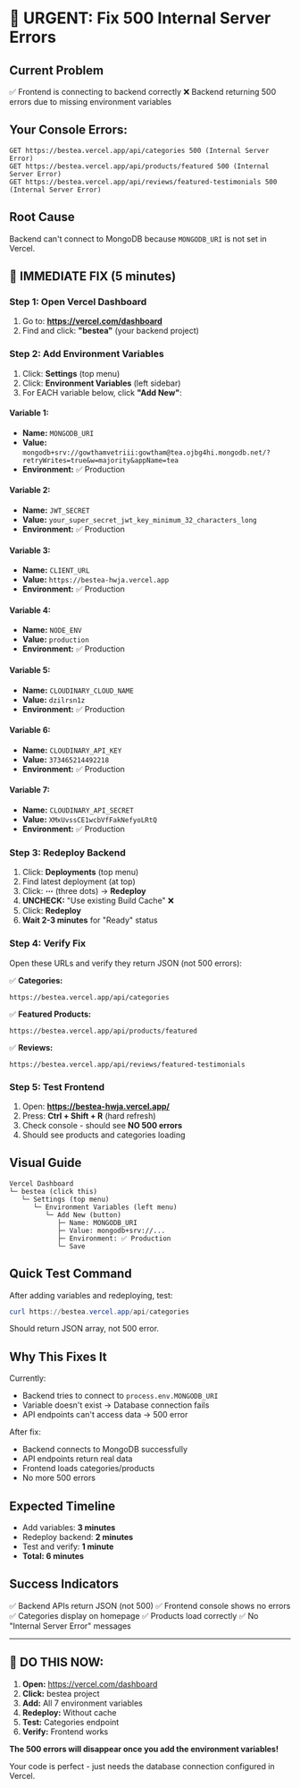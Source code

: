 # 🚨 URGENT: Fix 500 Internal Server Errors

## Current Problem
✅ Frontend is connecting to backend correctly
❌ Backend returning 500 errors due to missing environment variables

## Your Console Errors:
```
GET https://bestea.vercel.app/api/categories 500 (Internal Server Error)
GET https://bestea.vercel.app/api/products/featured 500 (Internal Server Error)  
GET https://bestea.vercel.app/api/reviews/featured-testimonials 500 (Internal Server Error)
```

## Root Cause
Backend can't connect to MongoDB because `MONGODB_URI` is not set in Vercel.

## 🎯 IMMEDIATE FIX (5 minutes)

### Step 1: Open Vercel Dashboard
1. Go to: **https://vercel.com/dashboard**
2. Find and click: **"bestea"** (your backend project)

### Step 2: Add Environment Variables
1. Click: **Settings** (top menu)
2. Click: **Environment Variables** (left sidebar)
3. For EACH variable below, click **"Add New"**:

#### Variable 1:
- **Name:** `MONGODB_URI`
- **Value:** `mongodb+srv://gowthamvetriii:gowtham@tea.ojbg4hi.mongodb.net/?retryWrites=true&w=majority&appName=tea`
- **Environment:** ✅ Production

#### Variable 2:
- **Name:** `JWT_SECRET`
- **Value:** `your_super_secret_jwt_key_minimum_32_characters_long`
- **Environment:** ✅ Production

#### Variable 3:
- **Name:** `CLIENT_URL`
- **Value:** `https://bestea-hwja.vercel.app`
- **Environment:** ✅ Production

#### Variable 4:
- **Name:** `NODE_ENV`
- **Value:** `production`
- **Environment:** ✅ Production

#### Variable 5:
- **Name:** `CLOUDINARY_CLOUD_NAME`
- **Value:** `dzilrsn1z`
- **Environment:** ✅ Production

#### Variable 6:
- **Name:** `CLOUDINARY_API_KEY`
- **Value:** `373465214492218`
- **Environment:** ✅ Production

#### Variable 7:
- **Name:** `CLOUDINARY_API_SECRET`
- **Value:** `XMxUvssCE1wcbVfFakNefyoLRtQ`
- **Environment:** ✅ Production

### Step 3: Redeploy Backend
1. Click: **Deployments** (top menu)
2. Find latest deployment (at top)
3. Click: **⋯** (three dots) → **Redeploy**
4. **UNCHECK:** "Use existing Build Cache" ❌
5. Click: **Redeploy**
6. **Wait 2-3 minutes** for "Ready" status

### Step 4: Verify Fix
Open these URLs and verify they return JSON (not 500 errors):

✅ **Categories:**
```
https://bestea.vercel.app/api/categories
```

✅ **Featured Products:**
```
https://bestea.vercel.app/api/products/featured
```

✅ **Reviews:**
```
https://bestea.vercel.app/api/reviews/featured-testimonials
```

### Step 5: Test Frontend
1. Open: **https://bestea-hwja.vercel.app/**
2. Press: **Ctrl + Shift + R** (hard refresh)
3. Check console - should see **NO 500 errors**
4. Should see products and categories loading

## Visual Guide

```
Vercel Dashboard
└─ bestea (click this)
   └─ Settings (top menu)
      └─ Environment Variables (left menu)
         └─ Add New (button)
            ├─ Name: MONGODB_URI
            ├─ Value: mongodb+srv://...
            ├─ Environment: ✅ Production
            └─ Save
```

## Quick Test Command

After adding variables and redeploying, test:

```powershell
curl https://bestea.vercel.app/api/categories
```

Should return JSON array, not 500 error.

## Why This Fixes It

Currently:
- Backend tries to connect to `process.env.MONGODB_URI`
- Variable doesn't exist → Database connection fails
- API endpoints can't access data → 500 error

After fix:
- Backend connects to MongoDB successfully
- API endpoints return real data
- Frontend loads categories/products
- No more 500 errors

## Expected Timeline

- Add variables: **3 minutes**
- Redeploy backend: **2 minutes**
- Test and verify: **1 minute**
- **Total: 6 minutes**

## Success Indicators

✅ Backend APIs return JSON (not 500)
✅ Frontend console shows no errors
✅ Categories display on homepage
✅ Products load correctly
✅ No "Internal Server Error" messages

---

## 🎯 DO THIS NOW:

1. **Open:** https://vercel.com/dashboard
2. **Click:** bestea project
3. **Add:** All 7 environment variables
4. **Redeploy:** Without cache
5. **Test:** Categories endpoint
6. **Verify:** Frontend works

**The 500 errors will disappear once you add the environment variables!**

Your code is perfect - just needs the database connection configured in Vercel.